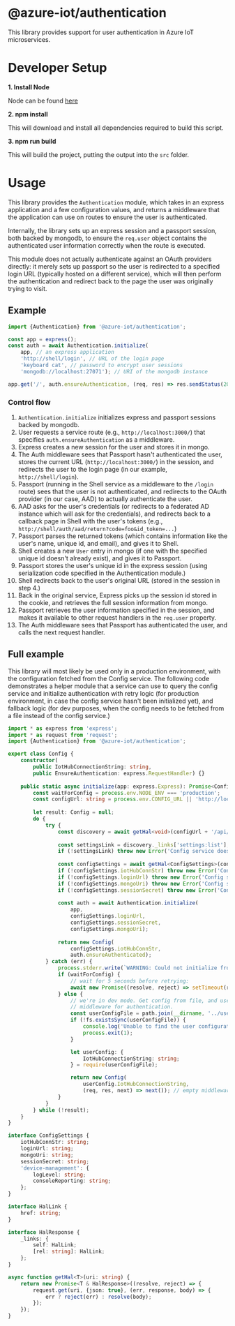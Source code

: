 # @azure-iot/authentication

This library provides support for user authentication in Azure IoT microservices.

# Developer Setup

__1. Install Node__

Node can be found [here](https://nodejs.org)

__2. npm install__

This will download and install all dependencies required to build this script.
    
__3. npm run build__

This will build the project, putting the output into the `src` folder.

# Usage
This library provides the `Authentication` module, which takes in an express
application and a few configuration values, and returns a middleware that the
application can use on routes to ensure the user is authenticated.

Internally, the library sets up an express session and a passport session, both
backed by mongodb, to ensure the `req.user` object contains the authenticated 
user information correctly when the route is executed.

This module does not actually authenticate against an OAuth providers directly: 
it merely sets up passport so the user is redirected to a specified login URL 
(typically hosted on a different service), which will then perform the authentication
and redirect back to the page the user was originally trying to visit.

## Example
```typescript
import {Authentication} from '@azure-iot/authentication';

const app = express();
const auth = await Authentication.initialize(
    app, // an express application
    'http://shell/login', // URL of the login page
    'keyboard cat', // password to encrypt user sessions
    'mongodb://localhost:27071'); // URI of the mongodb instance

app.get('/', auth.ensureAuthentication, (req, res) => res.sendStatus(200));
```

### Control flow

1. `Authentication.initialize` initializes express and passport sessions backed by mongodb.
2. User requests a service route (e.g., `http://localhost:3000/`) that specifies 
   `auth.ensureAuthentication` as a middleware.
3. Express creates a new session for the user and stores it in mongo.
4. The Auth middleware sees that Passport hasn't authenticated the user, stores 
   the current URL (`http://localhost:3000/`) in the session, and redirects the
   user to the login page (in our example, `http://shell/login`).
5. Passport (running in the Shell service as a middleware to the `/login` route)
   sees that the user is not authenticated, and redirects to the OAuth provider
   (in our case, AAD) to actually authenticate the user.
6. AAD asks for the user's credentials (or redirects to a federated AD instance
   which will ask for the credentials), and redirects back to a callback page
   in Shell with the user's tokens (e.g., `http://shell/auth/aad/return?code=foo&id_token=...`)
7. Passport parses the returned tokens (which contains information like the user's
   name, unique id, and email), and gives it to Shell.
8. Shell creates a new `User` entry in mongo (if one with the specified unique id 
   doesn't already exist), and gives it to Passport.
9. Passport stores the user's unique id in the express session (using serialization
   code specified in the Authentication module.)
10. Shell redirects back to the user's original URL (stored in the session in step 4.)
11. Back in the original service, Express picks up the session id stored in the cookie,
   and retrieves the full session information from mongo.
12. Passport retrieves the user information specified in the session, and makes it
   available to other request handlers in the `req.user` property.
13. The Auth middleware sees that Passport has authenticated the user, and calls the
   next request handler. 

## Full example
This library will most likely be used only in a production environment, with 
the configuration fetched from the Config service. The following code demonstrates
a helper module that a service can use to query the config service and initialize
authentication with retry logic (for production environment, in case the config
service hasn't been initialized yet), and fallback logic (for dev purposes, 
when the config needs to be fetched from a file instead of the config service.)

```typescript
import * as express from 'express';
import * as request from 'request';
import {Authentication} from '@azure-iot/authentication';

export class Config {
    constructor(
        public IotHubConnectionString: string,
        public EnsureAuthentication: express.RequestHandler) {}
        
    public static async initialize(app: express.Express): Promise<Config> {
        const waitForConfig = process.env.NODE_ENV === 'production';
        const configUrl: string = process.env.CONFIG_URL || 'http://localhost:3009';
        
        let result: Config = null;
        do {
            try {
                const discovery = await getHal<void>(configUrl + '/api/discovery');
                
                const settingsLink = discovery._links['settings:list'];
                if (!settingsLink) throw new Error('Config service does not provide settings:list');
        
                const configSettings = await getHal<ConfigSettings>(configUrl + settingsLink.href);
                if (!configSettings.iotHubConnStr) throw new Error('Config service does not provide setting "iotHubConnStr"');
                if (!configSettings.loginUrl) throw new Error('Config service does not provide setting "loginUrl"');
                if (!configSettings.mongoUri) throw new Error('Config service does not provide setting "mongoUri"');
                if (!configSettings.sessionSecret) throw new Error('Config service does not provide setting "sessionSecret"');
                
                const auth = await Authentication.initialize(
                    app,
                    configSettings.loginUrl,
                    configSettings.sessionSecret,
                    configSettings.mongoUri);
                
                return new Config(
                    configSettings.iotHubConnStr,
                    auth.ensureAuthenticated);
            } catch (err) {
                process.stderr.write(`WARNING: Could not initialize from Config Service: ${err}.\n`);
                if (waitForConfig) {
                    // wait for 5 seconds before retrying:
                    await new Promise((resolve, reject) => setTimeout(resolve, 5000));         
                } else {
                    // we're in dev mode. Get config from file, and use empty 
                    // middleware for authentication.
                    const userConfigFile = path.join(__dirname, '../user-config.json');
                    if (!fs.existsSync(userConfigFile)) {
                        console.log('Unable to find the user configuration: please fill out the information in ' + userConfigFile);
                        process.exit(1);
                    }

                    let userConfig: {
                        IotHubConnectionString: string;
                    } = require(userConfigFile);

                    return new Config(
                        userConfig.IotHubConnectionString,
                        (req, res, next) => next()); // empty middleware
                }
            }
        } while (!result);
    }
}

interface ConfigSettings {
    iotHubConnStr: string;
    loginUrl: string;
    mongoUri: string;
    sessionSecret: string;
    'device-management': {
        logLevel: string;
        consoleReporting: string;
    };
}

interface HalLink {
    href: string;
}

interface HalResponse {
    _links: {
        self: HalLink;
        [rel: string]: HalLink;
    };
}

async function getHal<T>(uri: string) {
    return new Promise<T & HalResponse>((resolve, reject) => {        
        request.get(uri, {json: true}, (err, response, body) => {
            err ? reject(err) : resolve(body);
        });
    });
}
```